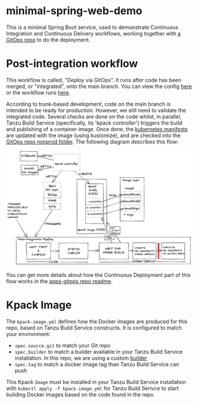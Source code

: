# minimal-spring-web-demo

This is a minimal Spring Boot service, used to demonstrate Continuous Integration and Continuous Delivery workflows, working together with [a GitOps repo](https://github.com/benjvi/apps-gitops) to do the deployment.

# Post-integration workflow

This workflow is called, "Deploy via GitOps". It runs after code has been merged, or "integrated", onto the main branch. You can view the config [here](https://github.com/benjvi/minimal-spring-web-demo/blob/main/.github/workflows/deploy.yml) or the workflow runs [here](https://github.com/benjvi/minimal-spring-web-demo/actions/workflows/deploy.yml). 

According to trunk-based development, code on the main branch is intended to be ready for production. However, we still need to validate the integrated code. Several checks are done on the code whilst, in parallel, Tanzu Build Service (specifically, its 'kpack controller') triggers the build and publishing of a container image. Once done, the [kubernetes manifests](https://github.com/benjvi/minimal-spring-web-demo/tree/main/k8s) are updated with the image (using kustomize), and are checked into the [GitOps repo nonprod folder](https://github.com/benjvi/apps-gitops/tree/main/nonprod-cluster/spring-app). The following diagram describes this flow:

![post integration flow](https://github.com/benjvi/minimal-spring-web-demo/raw/main/tbs-post-integration-flow.png)

You can get more details about how the Continuous Deployment part of this flow works in the [apps-gitops repo readme](https://github.com/benjvi/apps-gitops/blob/main/README.md).

# Kpack Image

The `kpack-image.yml` defines how the Docker images are produced for this repo, based on Tanzu Build Service constructs. It is configured to match your environment:
  - `spec.source.git` to match your Git repo
  - `spec.builder` to match a builder available in your Tanzu Build Service installation. In this repo, we are using a custom [builder](https://github.com/pivotal/kpack/blob/main/docs/builders.md)
  - `spec.tag` to match a docker image tag than Tanzu Build Service can push

This Kpack `Image` must be installed in your Tanzu Build Service installation with `kubectl apply -f kpack-image.yml` for Tanzu Build Serivce to start building Docker images based on the code found in the repo.
